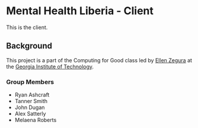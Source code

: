 # Mental Health Liberia - Client
This is the client.

## Background
This project is a part of the Computing for Good class led by [Ellen Zegura](http://www.cc.gatech.edu/~ewz/Welcome.html) at the [Georgia Institute of Technology](http://www.gatech.edu).

### Group Members
* Ryan Ashcraft
* Tanner Smith
* John Dugan
* Alex Satterly
* Melaena Roberts
